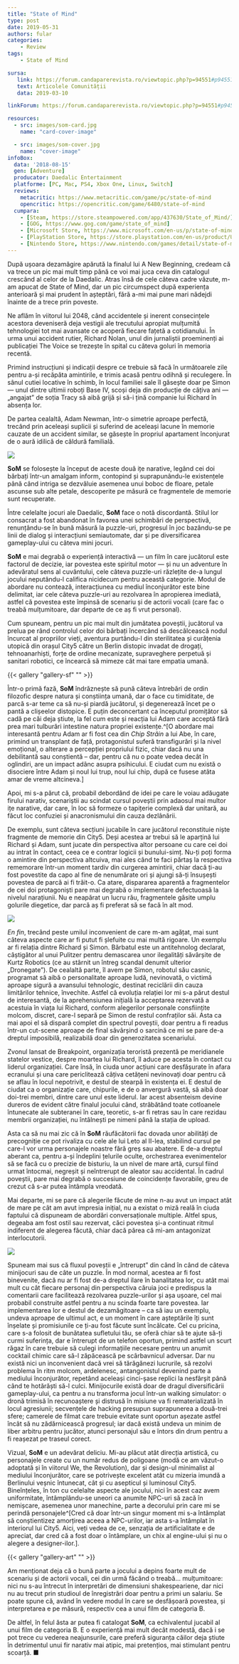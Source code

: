 ```yaml
---
title: "State of Mind"
type: post
date: 2019-05-31
authors: fular
categories:
    - Review
tags:
    - State of Mind

sursa:
   link: https://forum.candaparerevista.ro/viewtopic.php?p=94551#p94551
   text: Articolele Comunității
   data: 2019-03-10

linkForum: https://forum.candaparerevista.ro/viewtopic.php?p=94551#p94551

resources:
  - src: images/som-card.jpg
    name: "card-cover-image"

  - src: images/som-cover.jpg
    name: "cover-image"
infoBox:
  data: '2018-08-15'
  gen: [Adventure]
  producator: Daedalic Entertainment
  platforme: [PC, Mac, PS4, Xbox One, Linux, Switch]
  reviews:
    metacritic: https://www.metacritic.com/game/pc/state-of-mind
    opencritic: https://opencritic.com/game/6480/state-of-mind
  cumpara:
    - [Steam, https://store.steampowered.com/app/437630/State_of_Mind/]
    - [GOG, https://www.gog.com/game/state_of_mind]
    - [Microsoft Store, https://www.microsoft.com/en-us/p/state-of-mind/c55b4ncbvq8f]
    - [PlayStation Store, https://store.playstation.com/en-us/product/UP1440-CUSA08281_00-DAESTOMNA0000001]
    - [Nintendo Store, https://www.nintendo.com/games/detail/state-of-mind-switch/]
---
```

După ușoara dezamăgire apărută la finalul lui A New Beginning, credeam că va trece un pic mai mult timp până ce voi mai juca ceva din catalogul crescând al celor de la Daedalic. Atras însă de cele câteva cadre văzute, m-am apucat de State of Mind, dar un pic circumspect după experiența anterioară și mai prudent în așteptări, fără a-mi mai pune mari nădejdi înainte de a trece prin poveste.

Ne aflăm în viitorul lui 2048, când accidentele și inerent consecințele acestora deveniseră deja vestigii ale trecutului apropiat mulțumită tehnologiei tot mai avansate ce acoperă fiecare fațetă a cotidianului. În urma unui accident rutier, Richard Nolan, unul din jurnaliștii proeminenți ai publicației The Voice se trezește în spital cu câteva goluri în memoria recentă.

Primind instrucțiuni și indicații despre ce trebuie să facă în următoarele zile pentru a-și recăpăta amintirile, e trimis acasă pentru odihnă și reculegere. În sânul cutiei locative în schimb, în locul familiei sale îl găsește doar pe Simon — unul dintre ultimii roboți Base IV, scoși deja din producție de câțiva ani — „angajat” de soția Tracy să aibă grijă și să-i țină companie lui Richard în absența lor.

De partea cealaltă, Adam Newman, într-o simetrie aproape perfectă, trecând prin aceleași suplicii și suferind de aceleași lacune în memorie cauzate de un accident similar, se găsește în propriul apartament înconjurat de o aură idilică de căldură familială.

![](gallery/som-27.jpg)

**SoM** se folosește la început de aceste două ițe narative, legând cei doi bărbați într-un amalgam inform, contopind și suprapunându-le existențele până când intriga se dezvăluie asemenea unui boboc de floare, petale ascunse sub alte petale, descoperite pe măsură ce fragmentele de memorie sunt recuperate.

Între celelalte jocuri ale Daedalic, **SoM** face o notă discordantă. Stilul lor consacrat a fost abandonat în favorea unei schimbări de perspectivă, renunțându-se în bună măsură la puzzle-uri, progresul în joc bazându-se pe linii de dialog și interacțiuni semiautomate, dar și pe diversificarea gameplay-ului cu câteva mini jocuri.

**SoM** e mai degrabă o experiență interactivă — un film în care jucătorul este factorul de decizie, iar povestea este spiritul motor — și nu un adventure în adevăratul sens al cuvântului, cele câteva puzzle-uri răzlețite de-a lungul jocului neputându-l califica nicidecum pentru această categorie. Modul de abordare nu contează, interacțiunea cu mediul înconjurător este bine delimitat, iar cele câteva puzzle-uri au rezolvarea în apropierea imediată, astfel că povestea este împinsă de scenariu și de actorii vocali (care fac o treabă mulțumitoare, dar departe de ce aș fi vrut personal).

Cum spuneam, pentru un pic mai mult din jumătatea poveștii, jucătorul va prelua pe rând controlul celor doi bărbați încercând să descâlcească nodul încurcat al propriilor vieți, aventura purtându-l din sterilitatea și curățenia utopică din orașul City5 către un Berlin distopic invadat de drogați, tehnoanarhiști, forțe de ordine mecanizate, supraveghere perpetuă și sanitari robotici, ce încearcă să mimeze cât mai tare empatia umană.

{{< gallery "gallery-sf" "" >}}

Într-o primă fază, **SoM** îndrăznește să pună câteva întrebări de ordin filozofic despre natura și conștiința umană, dar o face cu timiditate, de parcă s-ar teme ca să nu-și piardă jucătorul, și degenerează încet pe o pantă a clișeelor distopice. E puțin deconcertant ca începutul promițător să cadă pe căi deja știute, la fel cum este și reacția lui Adam care acceptă fără prea mari tulburări intestine natura propriei existențe.^[O abordare mai interesantă pentru Adam ar fi fost cea din _Chip Străin_ a lui Abe, în care, primind un transplant de față, protagonistul suferă transfigurări și la nivel emoțional, o alterare a percepției propriului fizic, chiar dacă nu una debilitantă sau conștientă – dar, pentru că nu o poate vedea decât în oglindiri, are un impact adânc asupra psihicului. E ciudat cum nu există o disociere între Adam și noul lui trup, noul lui chip, după ce fusese atâta amar de vreme altcineva.]

Apoi, mi s-a părut că, probabil debordând de idei pe care le voiau adăugate firului narativ, scenariștii au scindat cursul poveștii prin adaosul mai multor ițe narative, dar care, în loc să formeze o tapițerie complexă dar unitară, au făcut loc confuziei și anacronismului din cauza dezlânării.

De exemplu, sunt câteva secțiuni jucabile în care jucătorul reconstituie niște fragmente de memorie din City5. Deși acestea ar trebui să le aparțină lui Richard și Adam, sunt jucate din perspectiva altor persoane cu care cei doi au intrat în contact, ceea ce e contrar logicii și bunului-simț. Nu-ți poți forma o amintire din perspectiva altcuiva, mai ales când te faci părtaș la respectiva rememorare într-un moment tardiv din curgerea amintirii, chiar dacă ți-au fost povestite da capo al fine de nenumărate ori și ajungi să-ți însușești povestea de parcă ai fi trăit-o. Ca atare, dispararea aparentă a fragmentelor de cei doi protagoniști pare mai degrabă o implementare defectuoasă la nivelul narațiunii. Nu e neapărat un lucru rău, fragmentele găsite umplu golurile diegetice, dar parcă aș fi preferat să se facă în alt mod.

![](gallery/som-14.jpg)

_En fin_, trecând peste umilul inconvenient de care m-am agățat, mai sunt câteva aspecte care ar fi putut fi șlefuite cu mai multă rigoare. Un exemplu ar fi relația dintre Richard și Simon. Bărbatul este un antitehnolog declarat, câștigător al unui Pulitzer pentru demascarea unor ilegalități săvârșite de Kurtz Robotics (ce au stârnit un întreg scandal denumit ulterior „Dronegate”). De cealaltă parte, îl avem pe Simon, robotul său casnic, programat să aibă o personalitate aproape ludă, nevinovată, o victimă aproape sigură a avansului tehnologic, destinat reciclării din cauza limitărilor tehnice, învechite. Astfel că evoluția relației lor mi s-a părut destul de interesantă, de la aprehensiunea inițială la acceptarea rezervată a acestuia în viața lui Richard, conform alegerilor personale consființite molcom, discret, care-l separă pe Simon de restul confraților săi. Asta ca mai apoi el să dispară complet din spectrul poveștii, doar pentru a fi readus într-un cut-scene aproape de final săvârșind o sarcină ce mi se pare de-a dreptul imposibilă, realizabilă doar din generozitatea scenariului.

Zvonul lansat de Breakpoint, organizația teroristă prezentă pe meridianele statelor vestice, despre moartea lui Richard, îl aduce pe acesta în contact cu liderul organizației. Care însă, în ciuda unor acțiuni care desfășurate în afara ecranului și una care periclitează câțiva cetățeni nevinovați doar pentru că se aflau în locul nepotrivit, e destul de stearpă în existența ei. E destul de ciudat ca o organizație care, chipurile, e de o anvergură vastă, să aibă doar doi-trei membri, dintre care unul este liderul. Iar acest absenteism devine dureros de evident către finalul jocului când, străbătând toate cotloanele întunecate ale subteranei în care, teoretic, s-ar fi retras sau în care rezidau membrii organizației, nu întâlnești pe nimeni până la stația de upload.

Asta ca să nu mai zic că în **SoM** răufăcătorii fac dovada unor abilități de precogniție ce pot rivaliza cu cele ale lui Leto al II-lea, stabilind cursul pe care-l vor urma personajele noastre fără greș sau abatere. E de-a dreptul aberant ca, pentru a-și îndeplini țelurile oculte, orchestrarea evenimentelor să se facă cu o precizie de bisturiu, la un nivel de mare artă, cursul fiind urmat întocmai, negreșit și neîntrerupt de aleator sau accidental. În cadrul poveștii, pare mai degrabă o succesiune de coincidențe favorabile, greu de crezut că s-ar putea întâmpla vreodată.

Mai departe, mi se pare că alegerile făcute de mine n-au avut un impact atât de mare pe cât am avut impresia inițial, nu a existat o miză reală în ciuda faptului că dispuneam de abordări conversaționale multiple. Altfel spus, degeaba am fost ostil sau rezervat, căci povestea și-a continuat ritmul indiferent de alegerea făcută, chiar dacă părea că mi-am antagonizat interlocutorii.

![](gallery/som-19.jpg)

Spuneam mai sus că fluxul poveștii e „întrerupt” din când în când de câteva minijocuri sau de câte un puzzle. În mod normal, acestea ar fi fost binevenite, dacă nu ar fi fost de-a dreptul ilare în banalitatea lor, cu atât mai mult cu cât fiecare personaj din perspectiva căruia joci e predispus la comentarii care facilitează rezolvarea puzzle-urilor și așa ușoare, cel mai probabil construite astfel pentru a nu scinda foarte tare povestea. Iar implementarea lor e destul de dezamăgitoare – ca să iau un exemplu, undeva aproape de ultimul act, e un moment în care așteptările îți sunt înșelate și promisiunile ce ți-au fost făcute sunt încălcate. Cel cu pricina, care s-a folosit de bunătatea sufletului tău, se oferă chiar să te ajute să-ți curmi suferința, dar e întrerupt de un telefon oportun, primind astfel un scurt răgaz în care trebuie să culegi informațiile necesare pentru un anumit cocktail chimic care să-l zăpăcească pe scârbavnicul adversar. Dar nu există nici un inconvenient dacă vrei să tărăgănezi lucrurile, să rezolvi problema în ritm molcom, ardelenesc, antangonistul devenind parte a mediului înconjurător, repetând aceleași cinci-șase replici la nesfârșit până când te hotărăști să-l culci. Minijocurile există doar de dragul diversificării gameplay-ului, ca pentru a nu transforma jocul într-un walking simulator: o dronă trimisă în recunoaștere și distrusă în misiune va fi rematerializată în locul agresiunii; secvențele de hacking presupun suprapunerea a două-trei sfere; camerele de filmat care trebuie evitate sunt oportun așezate astfel încât să nu zădărnicească progresul; iar dacă există undeva un minim de liber arbitru pentru jucător, atunci personajul său e întors din drum pentru a fi reașezat pe traseul corect.

Vizual, **SoM** e un adevărat deliciu. Mi-au plăcut atât direcția artistică, cu personajele create cu un număr redus de poligoane (modă ce am văzut-o adoptată și în viitorul We, the Revolution), dar și design-ul minimalist al mediului înconjurător, care se potrivește excelent atât cu mizeria imundă a Berlinului veșnic întunecat, cât și cu asepticul și luminosul City5. Bineînțeles, în ton cu celelalte aspecte ale jocului, nici în acest caz avem uniformitate, întâmplându-se uneori ca anumite NPC-uri să zacă în nemișcare, asemenea unor manechine, parte a decorului prin care mi se perindă personajele^[Cred că doar într-un singur moment mi s-a întâmplat să conștientizez amorțirea aceea a NPC-urilor, iar asta s-a întâmplat în interiorul lui City5. Aici, veți vedea de ce, senzația de artificialitate e de apreciat, dar cred că a fost doar o întâmplare, un chix al engine-ului și nu o alegere a designer-ilor.].

{{< gallery "gallery-art" "" >}}

Am menționat deja că o bună parte a jocului a depins foarte mult de scenariu și de actorii vocali, cei din urmă făcând o treabă… mulțumitoare: nici nu s-au întrecut în interpretări de dimensiuni shakespeariene, dar nici nu au trecut prin studioul de înregistrări doar pentru a primi un salariu. Se poate spune că, având în vedere modul în care se desfășoară povestea, și interpretarea e pe măsură, respectiv cea a unui film de categoria B.

De altfel, în felul ăsta ar putea fi catalogat **SoM**, ca echivalentul jucabil al unui film de categoria B. E o experiență mai mult decât modestă, dacă i se pot trece cu vederea neajunsurile, care preferă siguranța căilor deja știute în detrimentul unui fir narativ mai atipic, mai pretențios, mai stimulant pentru scoarță. ■
